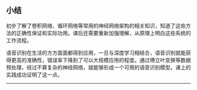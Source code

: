 ## 小结

初步了解了卷积网络、循环网络等常用的神经网络架构的相关知识，知道了这些方法的正确性保证和实际功用。课后还需要重新加强理解，从原理上明白这些系统的工作流程。

语音识别在生活的方方面面都得到应用，一旦与深度学习相结合，语音识别就能获得更高的准确性，错误率下降到了可以大规模应用的程度。通过傅立叶变换等数据预处理，经过不算复杂的神经网络，就能够形成一个可用的语音识别模型。课上的实践成功证明了这一点。

----



